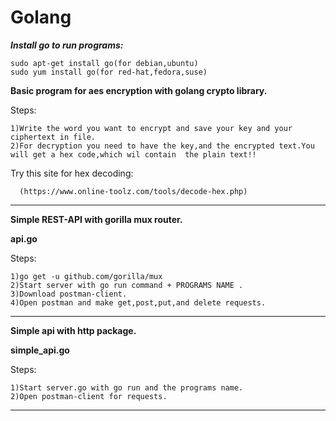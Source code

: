 # Golang

***Install go to run programs:***
     
    sudo apt-get install go(for debian,ubuntu)
    sudo yum install go(for red-hat,fedora,suse)


**Basic program for aes encryption with golang crypto library.**

Steps:

    1)Write the word you want to encrypt and save your key and your ciphertext in file.
    2)For decryption you need to have the key,and the encrypted text.You will get a hex code,which wil contain  the plain text!!
  
  Try this site for hex decoding:
        
      (https://www.online-toolz.com/tools/decode-hex.php)
      
      
___________________________________________________________________________________________________________________________________________


**Simple REST-API with gorilla mux router.** 

**api.go**

Steps:

    1)go get -u github.com/gorilla/mux
    2)Start server with go run command + PROGRAMS NAME .
    3)Download postman-client.
    4)Open postman and make get,post,put,and delete requests.

 
___________________________________________________________________________________________________________________________________________

**Simple api with http package.**

**simple_api.go**

Steps:
  
    1)Start server.go with go run and the programs name.
    2)Open postman-client for requests.


___________________________________________________________________________________________________________________________________________
